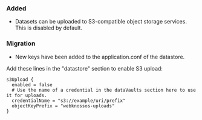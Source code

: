 ### Added
- Datasets can be uploaded to S3-compatible object storage services. This is disabled by default.

### Migration
- New keys have been added to the application.conf of the datastore.

Add these lines in the "datastore" section to enable S3 upload:
```
s3Upload {
  enabled = false
  # Use the name of a credential in the dataVaults section here to use it for uploads.
  credentialName = "s3://example/uri/prefix"
  objectKeyPrefix = "webknossos-uploads"
}
```
